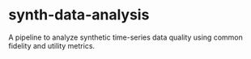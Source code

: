 # synth-data-analysis
A pipeline to analyze synthetic time-series data quality using common fidelity and utility metrics.
